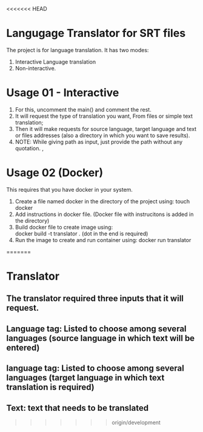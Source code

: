 <<<<<<< HEAD
# Langugage Translator for SRT files
The project is for language translation.
It has two modes:
1. Interactive Language translation    
2. Non-interactive.


# Usage 01 - Interactive
1. For this, uncomment the main() and comment the rest.  
2. It will request the type of translation you want, From files or simple text translation;
3. Then it will make requests for source language, target language and text or files addresses (also a directory in which you want to save results).
4. NOTE: While giving path as input, just provide the path without any quotation.
,
# Usage 02 (Docker)
This requires that you have docker in your system.  
1. Create a file named docker in the directory of the project using:  touch docker
2. Add instructions in docker file. (Docker file with instrucitons is added in the directory)
3. Build docker file to create image using:  
  docker build -t translator . (dot in the end is required)
4. Run the image to create and run container using:
docker run translator


=======
# Translator
## The translator required three inputs that it will request.
## Language tag: Listed to choose among several languages (source language in which text will be entered)
## language tag: Listed to choose among several languages (target language in which text translation is required)
## Text: text that needs to be translated
>>>>>>> origin/development
